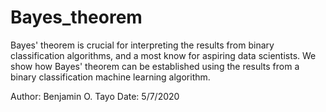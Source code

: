 # Bayes_theorem

Bayes' theorem is crucial for interpreting the results from binary classification algorithms, and a most know for aspiring data scientists. We show how Bayes' theorem can be established using the results from a binary classification machine learning algorithm.

Author: Benjamin O. Tayo
Date: 5/7/2020
